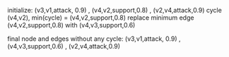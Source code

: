 initialize:
(v3,v1,attack, 0.9) , (v4,v2,support,0.8) , (v2,v4,attack,0.9)
cycle (v4,v2), min(cycle) = (v4,v2,support,0.8)
replace minimum edge (v4,v2,support,0.8) with (v4,v3,support,0.6)

final node and edges without any cycle:
(v3,v1,attack, 0.9) , (v4,v3,support,0.6) , (v2,v4,attack,0.9)
